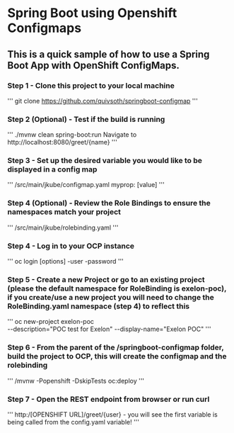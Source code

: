 # Spring Boot using Openshift Configmaps

## This is a quick sample of how to use a Spring Boot App with OpenShift ConfigMaps.

### Step 1 - Clone this project to your local machine
'''
git clone https://github.com/quivsoth/springboot-configmap
'''

### Step 2 (Optional) - Test if the build is running
'''
./mvnw clean spring-boot:run
Navigate to http://localhost:8080/greet/{name}
'''

### Step 3 - Set up the desired variable you would like to be displayed in a config map
'''
/src/main/jkube/configmap.yaml
myprop: [value]
'''

### Step 4 (Optional) - Review the Role Bindings to ensure the namespaces match your project
'''
/src/main/jkube/rolebinding.yaml
'''

### Step 4 - Log in to your OCP instance
'''
oc login [options] -user -password
'''

### Step 5 - Create a new Project or go to an existing project (please the default namespace for RoleBinding is exelon-poc), if you create/use a new project you will need to change the RoleBinding.yaml namespace (step 4) to reflect this
'''
oc new-project exelon-poc \
    --description="POC test for Exelon" --display-name="Exelon POC"
'''

### Step 6 - From the parent of the /springboot-configmap folder, build the project to OCP, this will create the configmap and the rolebinding
'''
/mvnw -Popenshift -DskipTests oc:deploy
'''

### Step 7 - Open the REST endpoint from browser or run curl
'''
http:/[OPENSHIFT URL]/greet/{user} - you will see the first variable is being called from the config.yaml variable!
'''